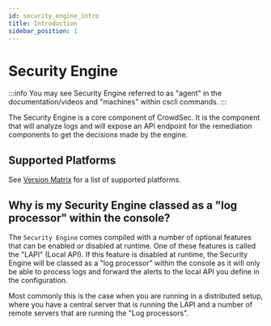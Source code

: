 ```yaml
---
id: security_engine_intro
title: Introduction
sidebar_position: 1
---
```


# Security Engine

:::info
You may see Security Engine referred to as "agent" in the documentation/videos and "machines" within cscli commands.
:::

The Security Engine is a core component of CrowdSec. It is the component that will analyze logs and will expose an API endpoint for the remediation components to get the decisions made by the engine.

## Supported Platforms

See [Version Matrix](/getting_started/version_matrix.md) for a list of supported platforms.

## Why is my Security Engine classed as a "log processor" within the console?

The `Security Engine` comes compiled with a number of optional features that can be enabled or disabled at runtime. One of these features is called the "LAPI" (Local API). If this feature is disabled at runtime, the Security Engine will be classed as a "log processor" within the console as it will only be able to process logs and forward the alerts to the local API you define in the configuration.

Most commonly this is the case when you are running in a distributed setup, where you have a central server that is running the LAPI and a number of remote servers that are running the "Log processors".
